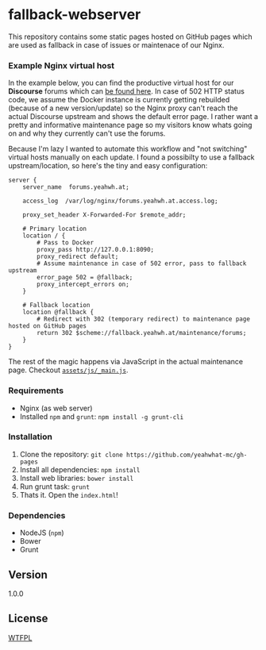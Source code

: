 fallback-webserver
==================

This repository contains some static pages hosted on GitHub pages which are used as fallback in case of issues or maintenace of our Nginx.

### Example Nginx virtual host

In the example below, you can find the productive virtual host for our **Discourse** forums which can [be found here](http://forums.yeahwh.at). In case of 502 HTTP status code, we assume the Docker instance is currently getting rebuilded (because of a new version/update) so the Nginx proxy can't reach the actual Discourse upstream and shows the default error page. I rather want a pretty and informative maintenance page so my visitors know whats going on and why they currently can't use the forums. 

Because I'm lazy I wanted to automate this workflow and "not switching" virtual hosts manually on each update. I found a possibilty to use a fallback upstream/location, so here's the tiny and easy configuration:    

```
server {
    server_name  forums.yeahwh.at;

    access_log  /var/log/nginx/forums.yeahwh.at.access.log;

    proxy_set_header X-Forwarded-For $remote_addr;

    # Primary location
    location / {
        # Pass to Docker
        proxy_pass http://127.0.0.1:8090;
        proxy_redirect default;
        # Assume maintenance in case of 502 error, pass to fallback upstream
        error_page 502 = @fallback;
        proxy_intercept_errors on;
    }

    # Fallback location
    location @fallback {
        # Redirect with 302 (temporary redirect) to maintenance page hosted on GitHub pages
        return 302 $scheme://fallback.yeahwh.at/maintenance/forums;
    }
}
```

The rest of the magic happens via JavaScript in the actual maintenance page. Checkout [`assets/js/_main.js`](assets/js/_main.js).

### Requirements

* Nginx (as web server)
* Installed `npm` and `grunt`: `npm install -g grunt-cli`

### Installation

1. Clone the repository: `git clone https://github.com/yeahwhat-mc/gh-pages`
2. Install all dependencies: `npm install`
3. Install web libraries: `bower install`
4. Run grunt task: `grunt`
5. Thats it. Open the `index.html`!

### Dependencies

* NodeJS (`npm`)
* Bower
* Grunt

## Version

1.0.0

## License

[WTFPL](LICENSE)
